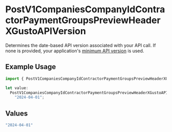 # PostV1CompaniesCompanyIdContractorPaymentGroupsPreviewHeaderXGustoAPIVersion

Determines the date-based API version associated with your API call. If none is provided, your application's [minimum API version](https://docs.gusto.com/embedded-payroll/docs/api-versioning#minimum-api-version) is used.

## Example Usage

```typescript
import { PostV1CompaniesCompanyIdContractorPaymentGroupsPreviewHeaderXGustoAPIVersion } from "@gusto/embedded-api/models/operations/postv1companiescompanyidcontractorpaymentgroupspreview.js";

let value:
  PostV1CompaniesCompanyIdContractorPaymentGroupsPreviewHeaderXGustoAPIVersion =
    "2024-04-01";
```

## Values

```typescript
"2024-04-01"
```